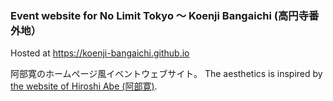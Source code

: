 ### Event website for No Limit Tokyo 〜 Koenji Bangaichi (高円寺番外地）
Hosted at https://koenji-bangaichi.github.io

阿部寛のホームページ風イベントウェブサイト。
The aesthetics is inspired by [the website of Hiroshi Abe (阿部寛)](https://ja.wikipedia.org/wiki/%E9%98%BF%E9%83%A8%E5%AF%9B%E3%81%AE%E3%83%9B%E3%83%BC%E3%83%A0%E3%83%9A%E3%83%BC%E3%82%B8).
